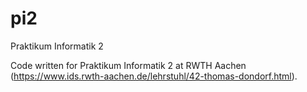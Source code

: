 # pi2
Praktikum Informatik 2

Code written for Praktikum Informatik 2 at RWTH Aachen (https://www.ids.rwth-aachen.de/lehrstuhl/42-thomas-dondorf.html).
